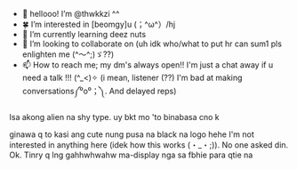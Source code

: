 - 🐣 hellooo! I’m @thwkkzi ^^
- 🍀 I’m interested in [beomgy]u (；^ω^）/hj
- 🍥 I’m currently learning deez nuts
- 🍡 I’m looking to collaborate on (uh idk who/what to put hr can sum1 pls enlighten me (^～^;)ゞ??)
- 📫 How to reach me; my dm's always open!! I'm just a chat away if u need a talk !!! (^_<)✧ (i mean, listener (??) I'm bad at making conversations༼⁰o⁰；༽. And delayed reps)

<!---
TXT >> tinatangi. ⁽⁽ଘ( ˊᵕˋ )ଓ⁾⁾
--->
Isa akong alien na shy type. uy bkt mo 'to binabasa cno k

ginawa q to kasi ang cute nung pusa na black na logo hehe I'm not interested in anything here (idek how this works (・_・;)). No one asked din. Ok. Tinry q lng gahhwhwahw ma-display nga sa fbhie para qtie na
